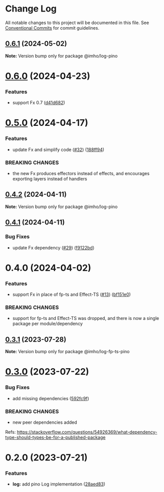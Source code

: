 # Change Log

All notable changes to this project will be documented in this file.
See [Conventional Commits](https://conventionalcommits.org) for commit guidelines.

## [0.6.1](https://github.com/xzhavilla/imho/compare/@imho/log-pino@0.6.0...@imho/log-pino@0.6.1) (2024-05-02)

**Note:** Version bump only for package @imho/log-pino





# [0.6.0](https://github.com/xzhavilla/imho/compare/@imho/log-pino@0.5.0...@imho/log-pino@0.6.0) (2024-04-23)


### Features

* support Fx 0.7 ([d41d682](https://github.com/xzhavilla/imho/commit/d41d6825478b88edbdca9ce0bb28d8539fc45ac2))





# [0.5.0](https://github.com/xzhavilla/imho/compare/@imho/log-pino@0.4.2...@imho/log-pino@0.5.0) (2024-04-17)


### Features

* update Fx and simplify code ([#32](https://github.com/xzhavilla/imho/issues/32)) ([188ff94](https://github.com/xzhavilla/imho/commit/188ff94fd351eff643c9a119ce1ba017f8ad3dc5))


### BREAKING CHANGES

* the new Fx produces effectors instead of effects, and encourages exporting layers instead of handlers





## [0.4.2](https://github.com/xzhavilla/imho/compare/@imho/log-pino@0.4.1...@imho/log-pino@0.4.2) (2024-04-11)

**Note:** Version bump only for package @imho/log-pino





## [0.4.1](https://github.com/xzhavilla/imho/compare/@imho/log-pino@0.4.0...@imho/log-pino@0.4.1) (2024-04-11)


### Bug Fixes

* update Fx dependency ([#29](https://github.com/xzhavilla/imho/issues/29)) ([f9122bd](https://github.com/xzhavilla/imho/commit/f9122bd0d179cb2fa84c33612d0704c789b7f4b5))





# 0.4.0 (2024-04-02)


### Features

* support Fx in place of fp-ts and Effect-TS ([#13](https://github.com/xzhavilla/imho/issues/13)) ([bf151e0](https://github.com/xzhavilla/imho/commit/bf151e0d369a639b921eb9eb98727a6a85609f3d))


### BREAKING CHANGES

* support for fp-ts and Effect-TS was dropped, and there is now a single package per module/dependency





## [0.3.1](https://github.com/xzhavilla/imho/compare/@imho/log-fp-ts-pino@0.3.0...@imho/log-fp-ts-pino@0.3.1) (2023-07-28)

**Note:** Version bump only for package @imho/log-fp-ts-pino





# [0.3.0](https://github.com/xzhavilla/imho/compare/@imho/log-fp-ts-pino@0.2.0...@imho/log-fp-ts-pino@0.3.0) (2023-07-22)


### Bug Fixes

* add missing dependencies ([592fc9f](https://github.com/xzhavilla/imho/commit/592fc9fe916394c22211a5f2d1e7b7cc644e401c))


### BREAKING CHANGES

* new peer dependencies added

Refs: https://stackoverflow.com/questions/54926369/what-dependency-type-should-types-be-for-a-published-package





# 0.2.0 (2023-07-21)


### Features

* **log:** add pino Log implementation ([28aed83](https://github.com/xzhavilla/imho/commit/28aed83120a7e6de36c15acac3672463e993a97f))
